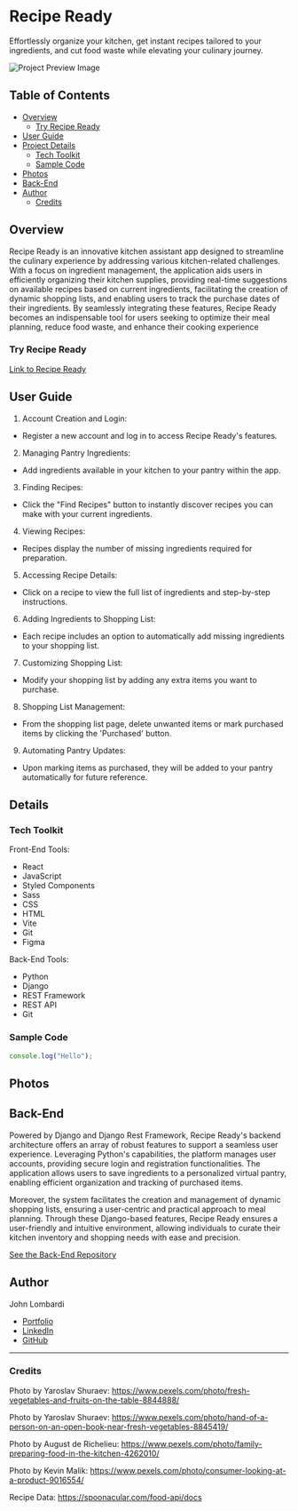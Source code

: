 # Recipe Ready

Effortlessly organize your kitchen, get instant recipes tailored to your ingredients, and cut food waste while elevating your culinary journey.

![Project Preview Image](/src/assets/Project6.png)

## Table of Contents

- [Overview](#overview)
  - [Try Recipe Ready](#link)
- [User Guide](#user-guide)
- [Project Details](#project-details)
  - [Tech Toolkit](#tech-toolkit)
  - [Sample Code](#sample-code)
- [Photos](#photos)
- [Back-End](#back-end)
- [Author](#author)
  - [Credits](#credits)

## Overview

Recipe Ready is an innovative kitchen assistant app designed to streamline the culinary experience by addressing various kitchen-related challenges. With a focus on ingredient management, the application aids users in efficiently organizing their kitchen supplies, providing real-time suggestions on available recipes based on current ingredients, facilitating the creation of dynamic shopping lists, and enabling users to track the purchase dates of their ingredients. By seamlessly integrating these features, Recipe Ready becomes an indispensable tool for users seeking to optimize their meal planning, reduce food waste, and enhance their cooking experience

### Try Recipe Ready

[Link to Recipe Ready](https://johnlombardi389.github.io/recipe-ready)

## User Guide

1. Account Creation and Login:

- Register a new account and log in to access Recipe Ready's features.

2. Managing Pantry Ingredients:

- Add ingredients available in your kitchen to your pantry within the app.

3. Finding Recipes:

- Click the "Find Recipes" button to instantly discover recipes you can make with your current ingredients.

4. Viewing Recipes:

- Recipes display the number of missing ingredients required for preparation.

5. Accessing Recipe Details:

- Click on a recipe to view the full list of ingredients and step-by-step instructions.

6. Adding Ingredients to Shopping List:

- Each recipe includes an option to automatically add missing ingredients to your shopping list.

7. Customizing Shopping List:

- Modify your shopping list by adding any extra items you want to purchase.

8. Shopping List Management:

- From the shopping list page, delete unwanted items or mark purchased items by clicking the 'Purchased' button.

9. Automating Pantry Updates:

- Upon marking items as purchased, they will be added to your pantry automatically for future reference.

## Details

### Tech Toolkit

Front-End Tools:

- React
- JavaScript
- Styled Components
- Sass
- CSS
- HTML
- Vite
- Git
- Figma

Back-End Tools:

- Python
- Django
- REST Framework
- REST API
- Git

### Sample Code

```javascript
console.log("Hello");
```

## Photos

## Back-End

Powered by Django and Django Rest Framework, Recipe Ready's backend architecture offers an array of robust features to support a seamless user experience. Leveraging Python's capabilities, the platform manages user accounts, providing secure login and registration functionalities. The application allows users to save ingredients to a personalized virtual pantry, enabling efficient organization and tracking of purchased items.

Moreover, the system facilitates the creation and management of dynamic shopping lists, ensuring a user-centric and practical approach to meal planning. Through these Django-based features, Recipe Ready ensures a user-friendly and intuitive environment, allowing individuals to curate their kitchen inventory and shopping needs with ease and precision.

[See the Back-End Repository](https://github.com/johnlombardi389/recipe-ready-backend)

## Author

John Lombardi

- [Portfolio](https://johnlombardi389.github.io/portfolio/)
- [LinkedIn](https://www.linkedin.com/in/johnlombardi389/)
- [GitHub](https://github.com/johnlombardi389)

---

### Credits

Photo by Yaroslav Shuraev: https://www.pexels.com/photo/fresh-vegetables-and-fruits-on-the-table-8844888/

Photo by Yaroslav Shuraev: https://www.pexels.com/photo/hand-of-a-person-on-an-open-book-near-fresh-vegetables-8845419/

Photo by August de Richelieu: https://www.pexels.com/photo/family-preparing-food-in-the-kitchen-4262010/

Photo by Kevin Malik: https://www.pexels.com/photo/consumer-looking-at-a-product-9016554/

Recipe Data: https://spoonacular.com/food-api/docs
